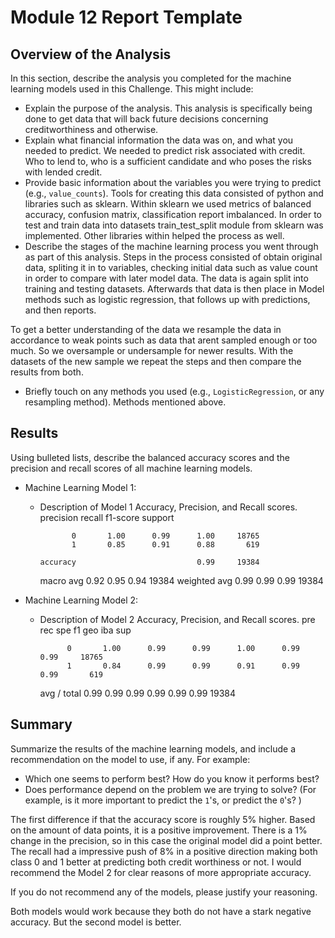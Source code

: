 # Module 12 Report Template

## Overview of the Analysis

In this section, describe the analysis you completed for the machine learning models used in this Challenge. This might include:

* Explain the purpose of the analysis.
This analysis is specifically being done to get data that will back future decisions concerning creditworthiness and otherwise.
* Explain what financial information the data was on, and what you needed to predict.
We needed to predict risk associated with credit.  Who to lend to, who is a sufficient candidate and who poses the risks with lended credit.  
* Provide basic information about the variables you were trying to predict (e.g., `value_counts`).
Tools for creating this data consisted of python and libraries such as sklearn.  Within sklearn we used metrics of balanced accuracy, confusion matrix, classification report imbalanced.  In order to test and train data into datasets train_test_split module from sklearn was implemented.  Other libraries within helped the process as well.
* Describe the stages of the machine learning process you went through as part of this analysis.
Steps in the process consisted of obtain original data, spliting it in to variables, checking initial data such as value count in order to compare with later model data.  The data is again split into training and testing datasets.  Afterwards that data is then place in Model methods such as logistic regression, that follows up with predictions, and then reports.  

To get a better understanding of the data we resample the data in accordance to weak points such as data that arent sampled enough or too much.  So we oversample or undersample for newer results.  With the datasets of the new sample we repeat the steps and then compare the results from both.
* Briefly touch on any methods you used (e.g., `LogisticRegression`, or any resampling method).
Methods mentioned above.

## Results

Using bulleted lists, describe the balanced accuracy scores and the precision and recall scores of all machine learning models.

* Machine Learning Model 1:
  * Description of Model 1 Accuracy, Precision, and Recall scores.
                        precision    recall  f1-score   support

               0       1.00      0.99      1.00     18765
               1       0.85      0.91      0.88       619

        accuracy                           0.99     19384
       macro avg       0.92      0.95      0.94     19384
    weighted avg       0.99      0.99      0.99     19384



* Machine Learning Model 2:
  * Description of Model 2 Accuracy, Precision, and Recall scores.
                         pre       rec       spe        f1       geo       iba       sup

              0       1.00      0.99      0.99      1.00      0.99      0.99     18765
              1       0.84      0.99      0.99      0.91      0.99      0.99       619

    avg / total       0.99      0.99      0.99      0.99      0.99      0.99     19384

## Summary

Summarize the results of the machine learning models, and include a recommendation on the model to use, if any. For example:
* Which one seems to perform best? How do you know it performs best?
* Does performance depend on the problem we are trying to solve? (For example, is it more important to predict the `1`'s, or predict the `0`'s? )

The first difference if that the accuracy score is roughly 5% higher. Based on the amount of data points, it is a positive improvement. There is a 1% change in the precision, so in this case the original model did a point better. The recall had a impressive push of 8% in a positive direction making both class 0 and 1 better at predicting both credit worthiness or not.  I would recommend the Model 2 for clear reasons of more appropriate accuracy.

If you do not recommend any of the models, please justify your reasoning.

Both models would work because they both do not have a stark negative accuracy.  But the second model is better. 